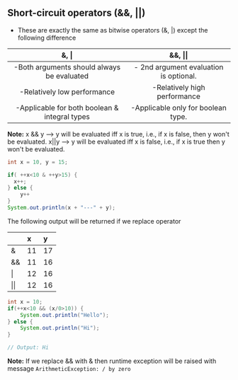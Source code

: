## Short-circuit operators (&&, ||)

- These are exactly the same as bitwise operators (&, |) except the following difference

|                     &, \|                     |                &&, \|\|                |
|:---------------------------------------------:|:--------------------------------------:|
|  -Both arguments should always be evaluated   | - 2nd argument evaluation is optional. | 
|          -Relatively low performance          |      -Relatively high performance      |
| -Applicable for both boolean & integral types |   -Applicable only for boolean type.   |

**Note:** x && y --> y will be evaluated iff x is true, i.e., if x is false, then y won't be evaluated. x||y --> y will be evaluated iff x is false, i.e., if x is true then y won't be evaluated.

```java linenums="1"
int x = 10, y = 15;

if( ++x<10 & ++y>15) {
  x++;  
} else {
    y++
}
System.out.println(x + "---" + y);
```

The following output will be returned if we replace operator

|      | x    | y    |
|:-----|:-----|:-----|
| &    | 11   | 17   |
| &&   | 11   | 16   |
| \|   | 12   | 16   |
| \|\| | 12   | 16   |

```java linenums="1"
int x = 10;
if(++x<10 && (x/0>10)) {
    System.out.println("Hello");
} else {
    System.out.println("Hi");
}

// Output: Hi
```

**Note:** If we replace && with & then runtime exception will be raised with message `ArithmeticException: / by zero`
